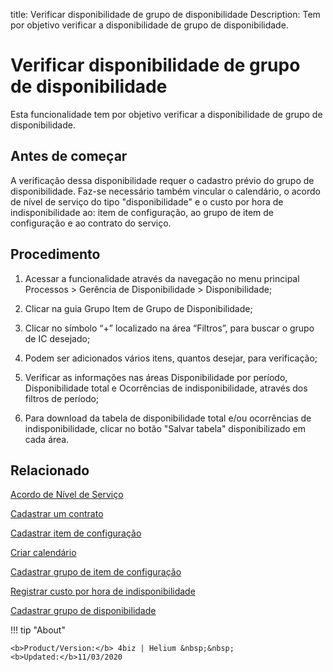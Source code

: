 title: Verificar disponibilidade de grupo de disponibilidade
Description: Tem por objetivo verificar a disponibilidade de grupo de disponibilidade.
# Verificar disponibilidade de grupo de disponibilidade

Esta funcionalidade tem por objetivo verificar a disponibilidade de grupo de disponibilidade.

Antes de começar
--------------------

A verificação dessa disponibilidade requer o cadastro prévio do grupo de
disponibilidade. Faz-se necessário também vincular o calendário, o acordo de
nível de serviço do tipo "disponibilidade" e o custo por hora de
indisponibilidade ao: item de configuração, ao grupo de item de configuração e
ao contrato do serviço.

Procedimento
----------------

1.  Acessar a funcionalidade através da navegação no menu principal Processos \>
    Gerência de Disponibilidade \> Disponibilidade;

2.  Clicar na guia Grupo Item de Grupo de Disponibilidade;

3.  Clicar no símbolo “+” localizado na área “Filtros”, para buscar o grupo de
    IC desejado;

4.  Podem ser adicionados vários itens, quantos desejar, para verificação;

5.  Verificar as informações nas áreas Disponibilidade por período,
    Disponibilidade total e Ocorrências de indisponibilidade, através dos
    filtros de período;

6.  Para download da tabela de disponibilidade total e/ou ocorrências de
    indisponibilidade, clicar no botão "Salvar tabela" disponibilizado em cada
    área.

Relacionado
----------------

[Acordo de Nível de Serviço](/pt-br/4biz-helium/processes/service-level/use/service-level-agreement.html)

[Cadastrar um contrato](/pt-br/4biz-helium/additional-features/contract-management/use/register-contract.html)

[Cadastrar item de configuração](/pt-br/4biz-helium/processes/configuration/use/register-CI.html)

[Criar calendário](/pt-br/4biz-helium/platform-administration/time/create-calendar.html)

[Cadastrar grupo de item de configuração](/pt-br/4biz-helium/processes/configuration/configuration/register-configuration-item-group.html)

[Registrar custo por hora de indisponibilidade](/pt-br/4biz-helium/processes/configuration/use/cost-per-hour-unavailability.html)

[Cadastrar grupo de disponibilidade](/pt-br/4biz-helium/processes/availability/configuration/register-availability-group.html)

!!! tip "About"

    <b>Product/Version:</b> 4biz | Helium &nbsp;&nbsp;
    <b>Updated:</b>11/03/2020
